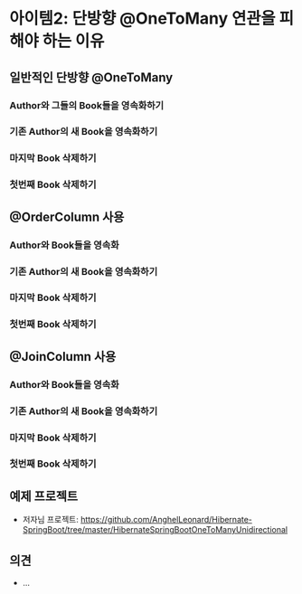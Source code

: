 # 아이템2: 단방향 @OneToMany 연관을 피해야 하는 이유



## 일반적인 단방향 @OneToMany

### Author와 그들의 Book들을 영속화하기

### 기존 Author의 새 Book을 영속화하기

### 마지막 Book 삭제하기

### 첫번째 Book 삭제하기



## @OrderColumn 사용

### Author와 Book들을 영속화

### 기존 Author의 새 Book을 영속화하기

### 마지막 Book 삭제하기

### 첫번째 Book 삭제하기



## @JoinColumn 사용

### Author와 Book들을 영속화

### 기존 Author의 새 Book을 영속화하기

### 마지막 Book 삭제하기

### 첫번째 Book 삭제하기



## 예제 프로젝트

* 저자님 프로젝트: https://github.com/AnghelLeonard/Hibernate-SpringBoot/tree/master/HibernateSpringBootOneToManyUnidirectional



## 의견

* ...



